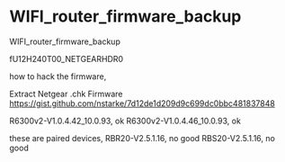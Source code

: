 # WIFI_router_firmware_backup
WIFI_router_firmware_backup




fU12H240T00_NETGEARHDR0

how to hack the firmware,

Extract Netgear .chk Firmware https://gist.github.com/nstarke/7d12de1d209d9c699dc0bbc481837848

R6300v2-V1.0.4.42_10.0.93, ok
R6300v2-V1.0.4.46_10.0.93, ok

these are paired devices,
RBR20-V2.5.1.16, no good
RBS20-V2.5.1.16, no good
